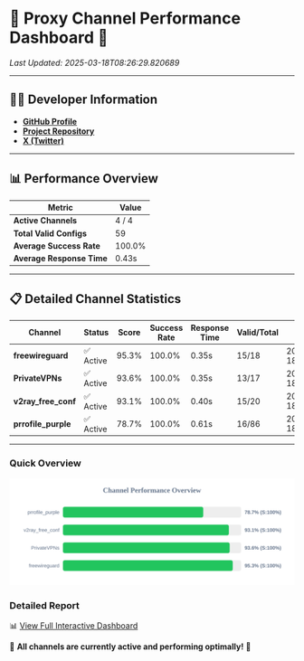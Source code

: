 # 🌟 Proxy Channel Performance Dashboard 🌟

_Last Updated: 2025-03-18T08:26:29.820689_

---

## 👩‍💻 Developer Information

- **[GitHub Profile](https://github.com/4n0nymou3)**  
- **[Project Repository](https://github.com/4n0nymou3/multi-proxy-config-fetcher)**  
- **[X (Twitter)](https://x.com/4n0nymou3)**  

---

## 📊 Performance Overview

| Metric                | Value       |
|-----------------------|-------------|
| **Active Channels**   | 4 / 4       |
| **Total Valid Configs** | 59          |
| **Average Success Rate** | 100.0%      |
| **Average Response Time** | 0.43s       |

---

## 📋 Detailed Channel Statistics

| Channel          | Status     | Score  | Success Rate | Response Time | Valid/Total | Last Success               |
|------------------|------------|--------|--------------|---------------|-------------|----------------------------|
| **freewireguard**  | ✅ Active  | 95.3%  | 100.0% | 0.35s         | 15/18       | 2025-03-18T08:26:29.818858 |
| **PrivateVPNs**  | ✅ Active  | 93.6%  | 100.0% | 0.35s         | 13/17       | 2025-03-18T08:26:29.442093 |
| **v2ray_free_conf**  | ✅ Active  | 93.1%  | 100.0% | 0.40s         | 15/20       | 2025-03-18T08:26:29.056016 |
| **prrofile_purple**  | ✅ Active  | 78.7%  | 100.0% | 0.61s         | 16/86       | 2025-03-18T08:26:28.611435 |

---

### Quick Overview
<div align="center">
  <a href="https://raw.githubusercontent.com/nullluser/NullRepo/refs/heads/main/assets/channel_stats_chart.svg">
    <img src="https://raw.githubusercontent.com/nullluser/NullRepo/refs/heads/main/assets/channel_stats_chart.svg" alt="Source Performance Statistics" width="800">
  </a>
</div>

### Detailed Report
📊 [View Full Interactive Dashboard](https://htmlpreview.github.io/?https://github.com/nullluser/NullRepo/blob/main/assets/performance_report.html)

🎉 **All channels are currently active and performing optimally!** 🎉
